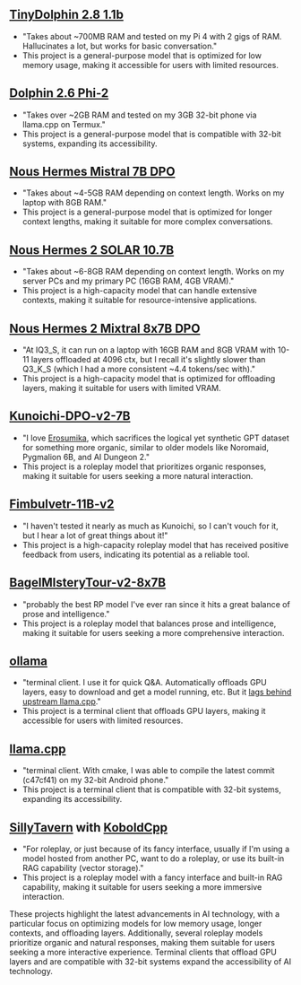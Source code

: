 ## [TinyDolphin 2.8 1.1b](https://huggingface.co/Crataco/TinyDolphin-2.8-1.1b-imatrix-GGUF)

- "Takes about ~700MB RAM and tested on my Pi 4 with 2 gigs of RAM. Hallucinates a lot, but works for basic conversation."
- This project is a general-purpose model that is optimized for low memory usage, making it accessible for users with limited resources.

## [Dolphin 2.6 Phi-2](https://huggingface.co/TheBloke/dolphin-2_6-phi-2-GGUF)

- "Takes over ~2GB RAM and tested on my 3GB 32-bit phone via llama.cpp on Termux."
- This project is a general-purpose model that is compatible with 32-bit systems, expanding its accessibility.

## [Nous Hermes Mistral 7B DPO](https://huggingface.co/Crataco/Nous-Hermes-2-Mistral-7B-DPO-imatrix-GGUF)

- "Takes about ~4-5GB RAM depending on context length. Works on my laptop with 8GB RAM."
- This project is a general-purpose model that is optimized for longer context lengths, making it suitable for more complex conversations.

## [Nous Hermes 2 SOLAR 10.7B](https://huggingface.co/TheBloke/Nous-Hermes-2-SOLAR-10.7B-GGUF)

- "Takes about ~6-8GB RAM depending on context length. Works on my server PCs and my primary PC (16GB RAM, 4GB VRAM)."
- This project is a high-capacity model that can handle extensive contexts, making it suitable for resource-intensive applications.

## [Nous Hermes 2 Mixtral 8x7B DPO](https://huggingface.co/mradermacher/Nous-Hermes-2-Mixtral-8x7B-DPO-i1-GGUF)

- "At IQ3_S, it can run on a laptop with 16GB RAM and 8GB VRAM with 10-11 layers offloaded at 4096 ctx, but I recall it's slightly slower than Q3_K_S (which I had a more consistent ~4.4 tokens/sec with)."
- This project is a high-capacity model that is optimized for offloading layers, making it suitable for users with limited VRAM.

## [Kunoichi-DPO-v2-7B](https://huggingface.co/brittlewis12/Kunoichi-DPO-v2-7B-GGUF)

- "I love [Erosumika](https://huggingface.co/Lewdiculous/Erosumika-7B-GGUF-IQ-Imatrix), which sacrifices the logical yet synthetic GPT dataset for something more organic, similar to older models like Noromaid, Pygmalion 6B, and AI Dungeon 2."
- This project is a roleplay model that prioritizes organic responses, making it suitable for users seeking a more natural interaction.

## [Fimbulvetr-11B-v2](https://huggingface.co/mradermacher/Fimbulvetr-11B-v2-i1-GGUF)

- "I haven't tested it nearly as much as Kunoichi, so I can't vouch for it, but I hear a lot of great things about it!"
- This project is a high-capacity roleplay model that has received positive feedback from users, indicating its potential as a reliable tool.

## [BagelMIsteryTour-v2-8x7B](https://huggingface.co/ycros/BagelMIsteryTour-v2-8x7B-GGUF)

- "probably the best RP model I've ever ran since it hits a great balance of prose and intelligence."
- This project is a roleplay model that balances prose and intelligence, making it suitable for users seeking a more comprehensive interaction.

## [ollama](https://github.com/ollama/ollama)

- "terminal client. I use it for quick Q&A. Automatically offloads GPU layers, easy to download and get a model running, etc. But it [lags behind upstream llama.cpp](https://github.com/ollama/ollama/pull/1825)."
- This project is a terminal client that offloads GPU layers, making it accessible for users with limited resources.

## [llama.cpp](https://github.com/ggerganov/llama.cpp)

- "terminal client. With cmake, I was able to compile the latest commit (c47cf41) on my 32-bit Android phone."
- This project is a terminal client that is compatible with 32-bit systems, expanding its accessibility.

## [SillyTavern](https://github.com/SillyTavern/SillyTavern) with [KoboldCpp](https://github.com/LostRuins/koboldcpp)

- "For roleplay, or just because of its fancy interface, usually if I'm using a model hosted from another PC, want to do a roleplay, or use its built-in RAG capability (vector storage)."
- This project is a roleplay model with a fancy interface and built-in RAG capability, making it suitable for users seeking a more immersive interaction.

These projects highlight the latest advancements in AI technology, with a particular focus on optimizing models for low memory usage, longer contexts, and offloading layers. Additionally, several roleplay models prioritize organic and natural responses, making them suitable for users seeking a more interactive experience. Terminal clients that offload GPU layers and are compatible with 32-bit systems expand the accessibility of AI technology.
